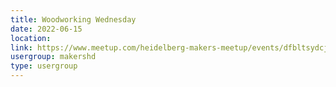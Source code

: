 ```yaml
---
title: Woodworking Wednesday
date: 2022-06-15
location: 
link: https://www.meetup.com/heidelberg-makers-meetup/events/dfbltsydcjbtb/
usergroup: makershd
type: usergroup
---
```

